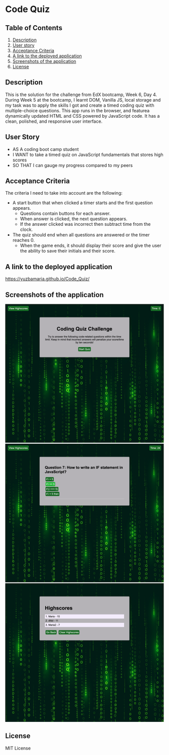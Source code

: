 # Code Quiz

## Table of Contents
1. [Description](#description)
2. [User story](#user_story)
3. [Acceptance Criteria](#criteria)
4. [A link to the deployed application](#link)
5. [Screenshots of the application](#screenshots)
6. [License](#license)

## Description
This is the solution for the challenge from EdX bootcamp, Week 6, Day 4.
During Week 5 at the bootcamp, I learnt DOM, Vanilla JS, local storage and my task was to apply the skills I got and create a timed coding quiz with multiple-choice questions. 
This app runs in the browser, and featurea dynamically updated HTML and CSS powered by JavaScript code. It has a clean, polished, and responsive user interface. 

## User Story 
- AS A coding boot camp student
- I WANT to take a timed quiz on JavaScript fundamentals that stores high scores
- SO THAT I can gauge my progress compared to my peers

## Acceptance Criteria
The criteria I need to take into account are the following:

- A start button that when clicked a timer starts and the first question appears.
  - Questions contain buttons for each answer.
  - When answer is clicked, the next question appears.
  - If the answer clicked was incorrect then subtract time from the clock.
- The quiz should end when all questions are answered or the timer reaches 0.
  - When the game ends, it should display their score and give the user the ability to save their initials and their score.
 
## A link to the deployed application
https://yuzbamaria.github.io/Code_Quiz/

## Screenshots of the application
![screenshot-code-quiz](assets/images/code_quiz_index_html.png)
![screenshot-code-quiz](assets/images/code_quiz_index_html2.png)
![screenshot-code-quiz](assets/images/code_quiz_highscores_html.png)

## License 
MIT License



